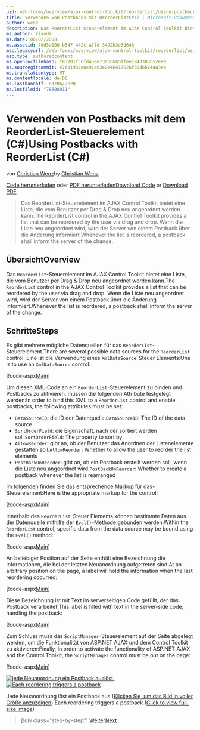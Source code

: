 ```yaml
---
uid: web-forms/overview/ajax-control-toolkit/reorderlist/using-postbacks-with-reorderlist-cs
title: Verwenden von Postbacks mit ReorderListC#() | Microsoft-Dokumentation
author: wenz
description: Das ReorderList-Steuerelement im AJAX Control Toolkit bietet eine Liste, die vom Benutzer per Drag & Drop neu angeordnet werden kann. Wenn die Liste neu angeordnet ist, wird ein Po...
ms.author: riande
ms.date: 06/02/2008
ms.assetid: 70d5d106-b547-442c-a7fd-3492b3e3d646
msc.legacyurl: /web-forms/overview/ajax-control-toolkit/reorderlist/using-postbacks-with-reorderlist-cs
msc.type: authoredcontent
ms.openlocfilehash: f83201fc6fd458e730b6bb5ffee184d303b52e90
ms.sourcegitcommit: e7e91932a6e91a63e2e46417626f39d6b244a3ab
ms.translationtype: MT
ms.contentlocale: de-DE
ms.lasthandoff: 03/06/2020
ms.locfileid: "78508911"
---
```

# <a name="using-postbacks-with-reorderlist-c"></a><span data-ttu-id="c09d8-104">Verwenden von Postbacks mit dem ReorderList-Steuerelement (C#)</span><span class="sxs-lookup"><span data-stu-id="c09d8-104">Using Postbacks with ReorderList (C#)</span></span>

<span data-ttu-id="c09d8-105">von [Christian Wenz](https://github.com/wenz)</span><span class="sxs-lookup"><span data-stu-id="c09d8-105">by [Christian Wenz](https://github.com/wenz)</span></span>

<span data-ttu-id="c09d8-106">[Code herunterladen](https://download.microsoft.com/download/9/3/f/93f8daea-bebd-4821-833b-95205389c7d0/ReorderList4.cs.zip) oder [PDF herunterladen](https://download.microsoft.com/download/2/d/c/2dc10e34-6983-41d4-9c08-f78f5387d32b/reorderlist4CS.pdf)</span><span class="sxs-lookup"><span data-stu-id="c09d8-106">[Download Code](https://download.microsoft.com/download/9/3/f/93f8daea-bebd-4821-833b-95205389c7d0/ReorderList4.cs.zip) or [Download PDF](https://download.microsoft.com/download/2/d/c/2dc10e34-6983-41d4-9c08-f78f5387d32b/reorderlist4CS.pdf)</span></span>

> <span data-ttu-id="c09d8-107">Das ReorderList-Steuerelement im AJAX Control Toolkit bietet eine Liste, die vom Benutzer per Drag & Drop neu angeordnet werden kann.</span><span class="sxs-lookup"><span data-stu-id="c09d8-107">The ReorderList control in the AJAX Control Toolkit provides a list that can be reordered by the user via drag and drop.</span></span> <span data-ttu-id="c09d8-108">Wenn die Liste neu angeordnet wird, wird der Server von einem Postback über die Änderung informiert.</span><span class="sxs-lookup"><span data-stu-id="c09d8-108">Whenever the list is reordered, a postback shall inform the server of the change.</span></span>

## <a name="overview"></a><span data-ttu-id="c09d8-109">Übersicht</span><span class="sxs-lookup"><span data-stu-id="c09d8-109">Overview</span></span>

<span data-ttu-id="c09d8-110">Das `ReorderList`-Steuerelement im AJAX Control Toolkit bietet eine Liste, die vom Benutzer per Drag & Drop neu angeordnet werden kann.</span><span class="sxs-lookup"><span data-stu-id="c09d8-110">The `ReorderList` control in the AJAX Control Toolkit provides a list that can be reordered by the user via drag and drop.</span></span> <span data-ttu-id="c09d8-111">Wenn die Liste neu angeordnet wird, wird der Server von einem Postback über die Änderung informiert.</span><span class="sxs-lookup"><span data-stu-id="c09d8-111">Whenever the list is reordered, a postback shall inform the server of the change.</span></span>

## <a name="steps"></a><span data-ttu-id="c09d8-112">Schritte</span><span class="sxs-lookup"><span data-stu-id="c09d8-112">Steps</span></span>

<span data-ttu-id="c09d8-113">Es gibt mehrere mögliche Datenquellen für das `ReorderList`-Steuerelement.</span><span class="sxs-lookup"><span data-stu-id="c09d8-113">There are several possible data sources for the `ReorderList` control.</span></span> <span data-ttu-id="c09d8-114">Eine ist die Verwendung eines `XmlDataSource`-Steuer Elements:</span><span class="sxs-lookup"><span data-stu-id="c09d8-114">One is to use an `XmlDataSource` control:</span></span>

[!code-aspx[Main](using-postbacks-with-reorderlist-cs/samples/sample1.aspx)]

<span data-ttu-id="c09d8-115">Um diesen XML-Code an ein `ReorderList`-Steuerelement zu binden und Postbacks zu aktivieren, müssen die folgenden Attribute festgelegt werden:</span><span class="sxs-lookup"><span data-stu-id="c09d8-115">In order to bind this XML to a `ReorderList` control and enable postbacks, the following attributes must be set:</span></span>

- <span data-ttu-id="c09d8-116">`DataSourceID`: die ID der Datenquelle.</span><span class="sxs-lookup"><span data-stu-id="c09d8-116">`DataSourceID`: The ID of the data source</span></span>
- <span data-ttu-id="c09d8-117">`SortOrderField`: die Eigenschaft, nach der sortiert werden soll.</span><span class="sxs-lookup"><span data-stu-id="c09d8-117">`SortOrderField`: The property to sort by</span></span>
- <span data-ttu-id="c09d8-118">`AllowReorder`: gibt an, ob der Benutzer das Anordnen der Listenelemente gestatten soll.</span><span class="sxs-lookup"><span data-stu-id="c09d8-118">`AllowReorder`: Whether to allow the user to reorder the list elements</span></span>
- <span data-ttu-id="c09d8-119">`PostBackOnReorder`: gibt an, ob ein Postback erstellt werden soll, wenn die Liste neu angeordnet wird.</span><span class="sxs-lookup"><span data-stu-id="c09d8-119">`PostBackOnReorder`: Whether to create a postback whenever the list is rearranged</span></span>

<span data-ttu-id="c09d8-120">Im folgenden finden Sie das entsprechende Markup für das-Steuerelement:</span><span class="sxs-lookup"><span data-stu-id="c09d8-120">Here is the appropriate markup for the control:</span></span>

[!code-aspx[Main](using-postbacks-with-reorderlist-cs/samples/sample2.aspx)]

<span data-ttu-id="c09d8-121">Innerhalb des `ReorderList`-Steuer Elements können bestimmte Daten aus der Datenquelle mithilfe der `Eval()`-Methode gebunden werden:</span><span class="sxs-lookup"><span data-stu-id="c09d8-121">Within the `ReorderList` control, specific data from the data source may be bound using the `Eval()` method:</span></span>

[!code-aspx[Main](using-postbacks-with-reorderlist-cs/samples/sample3.aspx)]

<span data-ttu-id="c09d8-122">An beliebiger Position auf der Seite enthält eine Bezeichnung die Informationen, die bei der letzten Neuanordnung aufgetreten sind:</span><span class="sxs-lookup"><span data-stu-id="c09d8-122">At an arbitrary position on the page, a label will hold the information when the last reordering occurred:</span></span>

[!code-aspx[Main](using-postbacks-with-reorderlist-cs/samples/sample4.aspx)]

<span data-ttu-id="c09d8-123">Diese Bezeichnung ist mit Text im serverseitigen Code gefüllt, der das Postback verarbeitet:</span><span class="sxs-lookup"><span data-stu-id="c09d8-123">This label is filled with text in the server-side code, handling the postback:</span></span>

[!code-aspx[Main](using-postbacks-with-reorderlist-cs/samples/sample5.aspx)]

<span data-ttu-id="c09d8-124">Zum Schluss muss das `ScriptManager`-Steuerelement auf der Seite abgelegt werden, um die Funktionalität von ASP.NET AJAX und dem Control Toolkit zu aktivieren:</span><span class="sxs-lookup"><span data-stu-id="c09d8-124">Finally, in order to activate the functionality of ASP.NET AJAX and the Control Toolkit, the `ScriptManager` control must be put on the page:</span></span>

[!code-aspx[Main](using-postbacks-with-reorderlist-cs/samples/sample6.aspx)]

<span data-ttu-id="c09d8-125">[![jede Neuanordnung ein Postback auslöst.](using-postbacks-with-reorderlist-cs/_static/image2.png)](using-postbacks-with-reorderlist-cs/_static/image1.png)</span><span class="sxs-lookup"><span data-stu-id="c09d8-125">[![Each reordering triggers a postback](using-postbacks-with-reorderlist-cs/_static/image2.png)](using-postbacks-with-reorderlist-cs/_static/image1.png)</span></span>

<span data-ttu-id="c09d8-126">Jede Neuanordnung löst ein Postback aus ([Klicken Sie, um das Bild in voller Größe anzuzeigen](using-postbacks-with-reorderlist-cs/_static/image3.png)).</span><span class="sxs-lookup"><span data-stu-id="c09d8-126">Each reordering triggers a postback ([Click to view full-size image](using-postbacks-with-reorderlist-cs/_static/image3.png))</span></span>

> [!div class="step-by-step"]
> [<span data-ttu-id="c09d8-127">Weiter</span><span class="sxs-lookup"><span data-stu-id="c09d8-127">Next</span></span>](drag-and-drop-via-reorderlist-cs.md)
